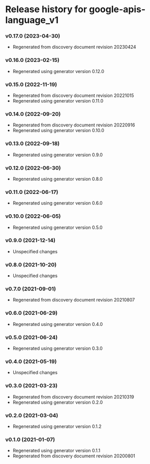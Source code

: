 # Release history for google-apis-language_v1

### v0.17.0 (2023-04-30)

* Regenerated from discovery document revision 20230424

### v0.16.0 (2023-02-15)

* Regenerated using generator version 0.12.0

### v0.15.0 (2022-11-19)

* Regenerated from discovery document revision 20221015
* Regenerated using generator version 0.11.0

### v0.14.0 (2022-09-20)

* Regenerated from discovery document revision 20220916
* Regenerated using generator version 0.10.0

### v0.13.0 (2022-09-18)

* Regenerated using generator version 0.9.0

### v0.12.0 (2022-06-30)

* Regenerated using generator version 0.8.0

### v0.11.0 (2022-06-17)

* Regenerated using generator version 0.6.0

### v0.10.0 (2022-06-05)

* Regenerated using generator version 0.5.0

### v0.9.0 (2021-12-14)

* Unspecified changes

### v0.8.0 (2021-10-20)

* Unspecified changes

### v0.7.0 (2021-09-01)

* Regenerated from discovery document revision 20210807

### v0.6.0 (2021-06-29)

* Regenerated using generator version 0.4.0

### v0.5.0 (2021-06-24)

* Regenerated using generator version 0.3.0

### v0.4.0 (2021-05-19)

* Unspecified changes

### v0.3.0 (2021-03-23)

* Regenerated from discovery document revision 20210319
* Regenerated using generator version 0.2.0

### v0.2.0 (2021-03-04)

* Regenerated using generator version 0.1.2

### v0.1.0 (2021-01-07)

* Regenerated using generator version 0.1.1
* Regenerated from discovery document revision 20200801

